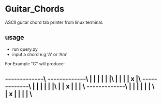 # Guitar_Chords
ASCII guitar chord tab printer from linux terminal.

## usage
 - run query.py
 - input a chord e.g 'A' or 'Am'

For Example "C" will produce:

-------------\\
-------------\\
 | | | | | |\\
 | | | | x |\\
-------------\\
 | | | | | |\\
 | | x | | | \\
-------------\\
 | | | | | | \\
 | x | | | | \\
-------------